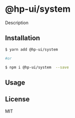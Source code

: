 # @hp-ui/system 

Description

## Installation

```sh
$ yarn add @hp-ui/system 

#or

$ npm i @hp-ui/system  --save
```

## Usage

## License

MIT 
